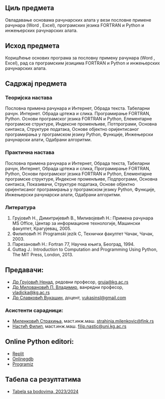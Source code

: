 ## Циљ предмета
Овладавање основама рачунарских алата у вези пословне примене рачунара (Word , Excel), програмских језика FORTRAN и Python и инжењерских рачунарских алата.

## Исход предмета
Коришћење основих програма за пословну примену рачунара (Word , Excel), рад са програмским језицима FORTRAN и Python и инжењерских рачунарских алата.

## Садржај предмета
### Теоријска настава
Пословна примена рачунара и Интернет, Обрада текста. Табеларни рачун. Интернет. Обрада цртежа и слика. Програмирање FORTRAN, Python. Основи програмског језика FORTRAN и Python, Елементарне програмске структуре, Индексне променљиве, Потпрограми, Основна синтакса, Структуре података, Основе објектно оријентисаног програмирања у програмском језику Python, Функције, Инжењерски рачунарски алати, Одабрани алгоритми.

### Практична настава
Пословна примена рачунара и Интернет, Обрада текста, Табеларни рачун, Интернет, Обрада цртежа и слика, Програмирање FORTRAN, Python, Основи програмског језика FORTRAN и Python, Елементарне програмске структуре, Индексне променљиве, Подпрограми, Основна синтакса, Показивачи, Структуре података, Основе објектно оријентисаног програмирања у програмском језику Python, Функције, Инжењерски рачунарски алати, Одабрани алгоритми.

### Литература
1. Грујовић Н., Димитријевић В., Миливојевић Н.: Примена рачунара MS Office, Центар за информационе технологије, Машински факултет, Крагујевац, 2005.
2. Филиповић Н: Programski jezik C, Технички факултет Чачак, Чачак, 2003.
3. Парезановић Н.: Fortran 77, Научна књига, Београд, 1994.
4. Guttag J.: Introduction to Computation and Programming Using Python, The MIT Press, London, 2013.


## Предавачи:
* [Др Грујовић Ненад](http://fin.kg.ac.rs/sr/zaposleni/nastavnici/97-zaposleni/nastavnici/kat-prim-meh-aut-upr/601-nenad-grujovic), редовни професор, gruja@kg.ac.rs  
* [Др Миловановић П. Владимир](http://fin.kg.ac.rs/sr/zaposleni/nastavnici/97-zaposleni/nastavnici/kat-prim-meh-aut-upr/606-vladimir-milovanovic), ванредни професор, vladicka@kg.ac.rs  
* [Др Славковић Вукашин](http://fin.kg.ac.rs/sr/zaposleni/nastavnici/97-zaposleni/nastavnici/kat-prim-meh-aut-upr/608-vukasin-slavkovic), доцент, vukasinsl@gmail.com   

### Асистенти сарадници:
* [Миленковић Страхиња](http://fin.kg.ac.rs/sr/zaposleni/istrazivaci/1037-strahinja-milenkovic), маст.инж.маш. strahinja.milenkovic@fink.rs  
* [Настић Филип](http://fin.kg.ac.rs/sr/zaposleni/istrazivaci/1661-filip-nastic), маст.инж.маш. filip.nastic@uni.kg.ac.rs  

## Online Python editori:
* [Replit](https://replit.com/languages/python3)  
* [Onlinegdb](https://www.onlinegdb.com/)  
* [Programiz](https://www.programiz.com/python-programming/online-compiler/)  

## Табела са резултатима
* [Tabela sa bodovima, 2023/2024](https://docs.google.com/spreadsheets/d/1YRPxx46TEhW5JKNKg-dU9YemG2HpLTusSQx2yiHggd8/edit?usp=sharing)
